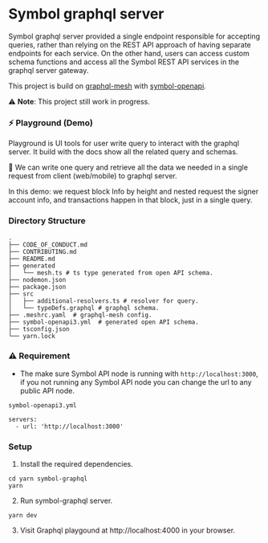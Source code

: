 # Symbol graphql server

Symbol graphql server provided a single endpoint responsible for accepting queries, rather than relying on the REST API approach of having separate endpoints for each service. On the other hand, users can access custom schema functions and access all the Symbol REST API services in the graphql server gateway.

This project is build on [graphql-mesh][github-graphql-mesh] with [symbol-openapi][github-symbol-openapi].

:warning:  **Note**: This project still work in progress.

### :zap: Playground (Demo)

Playground is UI tools for user write query to interact with the graphql server. It build with the docs show all the related query and schemas.

:star2:	We can write one query and retrieve all the data we needed in a single request from client (web/mobile) to graphql server.

In this demo: we request block Info by height and nested request the signer account info, and transactions happen in that block, just in a single query.


### Directory Structure

```
.
├── CODE_OF_CONDUCT.md
├── CONTRIBUTING.md
├── README.md
├── generated
│   └── mesh.ts # ts type generated from open API schema.
├── nodemon.json
├── package.json
├── src
│   ├── additional-resolvers.ts # resolver for query.
│   └── typeDefs.graphql # graphql schema.
├── .meshrc.yaml  # graphql-mesh config.
├── symbol-openapi3.yml  # generated open API schema.
├── tsconfig.json
└── yarn.lock
```

### :warning: Requirement

- The make sure Symbol API node is running with `http://localhost:3000`, if you not running any Symbol API node you can change the url to any public API node.

`symbol-openapi3.yml`

```
servers:
  - url: 'http://localhost:3000'
```


### Setup

1. Install the required dependencies.

```
cd yarn symbol-graphql
yarn
```

2. Run symbol-graphql server.

```
yarn dev
```

3. Visit Graphql playgound at http://localhost:4000 in your browser.


[github-symbol-openapi]: https://github.com/nemtech/symbol-openapi
[github-graphql-mesh]: https://github.com/urigo/graphql-mesh